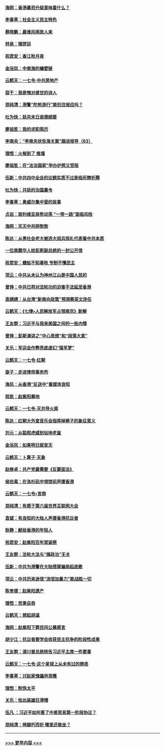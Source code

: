 #### [海网：香港暴恐升级意味着什么？](../pages/nsc993/n11635904.md?t=11071722) 
#### [李春草：社会主义民主特色](../pages/nsc993/n11634657.md?t=11071722) 
#### [蔡晓鹏：最难风雨故人来](../pages/nsc993/n11633145.md?t=11071722) 
#### [林泉：猪猡运](../pages/nsc993/n11631469.md?t=11071722) 
#### [祝君安：香江秋月夜](../pages/nsc993/n11631440.md?t=11071722) 
#### [金浴凤：中南海的蟾嬖链](../pages/nsc993/n11631290.md?t=11071722) 
#### [云鹤天：一七令·中共房地产](../pages/nsc993/n11630084.md?t=11071722) 
#### [容干：我是愧对盛世的诗人](../pages/nsc993/n11630059.md?t=11071722) 
#### [郑纯清：港警“陀枪游行”能抗住报应吗？](../pages/nsc993/n11629999.md?t=11071722) 
#### [吐为快：妖共末日盗德纲要](../pages/nsc993/n11628610.md?t=11071722) 
#### [廖祖笙：我的求职简历](../pages/nsc993/n11628492.md?t=11071722) 
#### [李南央：“李南央状告海关案”跟进报导（63）](../pages/nsc993/n11627039.md?t=11071722) 
#### [理悟：火候到了 推墙](../pages/nsc993/n11626917.md?t=11071722) 
#### [廖祖笙：在“法治国家”申办护照又受阻](../pages/nsc993/n11626500.md?t=11071722) 
#### [伍新：中共四中全会的议题实质不过是临死瞎折腾](../pages/nsc993/n11621774.md?t=11071722) 
#### [吐为快：共妖的治国暴令](../pages/nsc993/n11621401.md?t=11071722) 
#### [李春草：奥威尔集中营的故事](../pages/nsc993/n11621373.md?t=11071722) 
#### [贞岩：玻利维亚局势动荡 “一带一路”面临风险](../pages/nsc993/n11619480.md?t=11071722) 
#### [海网：天灭中共网恢恢](../pages/nsc993/n11618261.md?t=11071722) 
#### [陈达：从黑社会老大被选大阅兵观礼代表看中共本质](../pages/nsc993/n11618229.md?t=11071722) 
#### [一位美籍华人给彭斯副总统的一封公开信](../pages/nsc993/n11616906.md?t=11071722) 
#### [祝君安：蟪蛄不知春秋  专制不懂民主](../pages/nsc993/n11616882.md?t=11071722) 
#### [项云：中共从未认为神州江山是中国人民的](../pages/nsc993/n11616763.md?t=11071722) 
#### [曾铮：中共已将对法轮功的迫害手法延至香港](../pages/nsc993/n11616561.md?t=11071722) 
#### [高婧婧：从台湾“新南向政策”预测蔡英文连任](../pages/nsc993/n11616518.md?t=11071722) 
#### [云鹤天：《七律▪人民解放军占领南京》新解](../pages/nsc993/n11616490.md?t=11071722) 
#### [王友群：习近平与我来美国之间的一些内情](../pages/nsc993/n11615052.md?t=11071722) 
#### [曾铮：彭斯演讲之“中心思想”和“段落大意”](../pages/nsc993/n11615020.md?t=11071722) 
#### [关乐：军运会作弊亮底虚幻“强军梦”](../pages/nsc993/n11615008.md?t=11071722) 
#### [云鹤天：一七令‧红朝](../pages/nsc993/n11615000.md?t=11071722) 
#### [旋子：走进律师事务所](../pages/nsc993/n11614894.md?t=11071722) 
#### [海风：从香港“反送中”看媒体良知](../pages/nsc993/n11614480.md?t=11071722) 
#### [程凯：赵紫阳墓地](../pages/nsc993/n11614464.md?t=11071722) 
#### [云鹤天：一七令‧灭共导火索](../pages/nsc993/n11613471.md?t=11071722) 
#### [陈达：红朝大外宣音乐会指挥掉裤子的象征意义](../pages/nsc993/n11613456.md?t=11071722) 
#### [刘元：从狐假虎威到钻地老鼠](../pages/nsc993/n11612832.md?t=11071722) 
#### [金浴凤：如果明日就变天](../pages/nsc993/n11611135.md?t=11071722) 
#### [云鹤天：卜算子‧天象](../pages/nsc993/n11609023.md?t=11071722) 
#### [赵修卓：共产党最需要《反蒙面法》](../pages/nsc993/n11608006.md?t=11071722) 
#### [侯伯鸾：在洛杉矶中领馆前声援香港](../pages/nsc993/n11607802.md?t=11071722) 
#### [云鹤天：一七令•言商](../pages/nsc993/n11606248.md?t=11071722) 
#### [郑纯清：有感于第六届世界互联网大会](../pages/nsc993/n11604718.md?t=11071722) 
#### [袁斌：有良知的大陆人声援香港抗议者](../pages/nsc993/n11603673.md?t=11071722) 
#### [耿静：献给香港的年轻人](../pages/nsc993/n11602462.md?t=11071722) 
#### [祝君安：赵紫阳百年冥诞祭](../pages/nsc993/n11601386.md?t=11071722) 
#### [王友群：法轮大法与“搞政治”无关](../pages/nsc993/n11601658.md?t=11071722) 
#### [伍新：中共为港警在大陆搭窝骗局起底歌](../pages/nsc993/n11601536.md?t=11071722) 
#### [项云：中共历来迷信“流氓加暴力”能战胜一切](../pages/nsc993/n11601496.md?t=11071722) 
#### [陈奎德：赵紫阳遗产](../pages/nsc993/n11601444.md?t=11071722) 
#### [理悟：苦果自吞](../pages/nsc993/n11601385.md?t=11071722) 
#### [云鹤天：想起胡温](../pages/nsc993/n11600033.md?t=11071722) 
#### [海网：赵紫阳下葬民间公墓感言](../pages/nsc993/n11600021.md?t=11071722) 
#### [胡少江：抗议者要学会收获民主抗争的阶段性成果](../pages/nsc993/n11599626.md?t=11071722) 
#### [王友群：请川普总统转告习近平主席一件要事](../pages/nsc993/n11599533.md?t=11071722) 
#### [云鹤天：一七令‧这个星球上从未有过的罪恶](../pages/nsc993/n11598881.md?t=11071722) 
#### [李春草：讨赵家傀儡林郑檄](../pages/nsc993/n11598789.md?t=11071722) 
#### [理悟：粉饰太平](../pages/nsc993/n11598776.md?t=11071722) 
#### [关乐：怯怂装雄巨滑稽](../pages/nsc993/n11598767.md?t=11071722) 
#### [伍凡 ：习近平如何善了中美贸易第一阶段协议？](../pages/nsc993/n11596305.md?t=11071722) 
#### [郑纯清：椅腿朽而折 哪里还能坐？](../pages/nsc993/n11596273.md?t=11071722) 

----
#### [ >>> 更早内容 <<< ](../indexes/nsc993-earlier.md)
